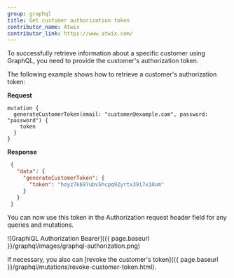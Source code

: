 ```yaml
---
group: graphql
title: Get customer authorization token
contributor_name: Atwix
contributor_link: https://www.atwix.com/
---
```


To successfully retrieve information about a specific customer using GraphQL, you need to provide the customer's authorization token.

The following example shows how to retrieve a customer's authorization token:

**Request**

```text
mutation {
  generateCustomerToken(email: "customer@example.com", password: "password") {
    token
  }
}
```

**Response**

```json
 {
   "data": {
     "generateCustomerToken": {
       "token": "hoyz7k697ubv5hcpq92yrtx39i7x10um"
     }
   }
 }
```

You can now use this token in the Authorization request header field for any queries and mutations.

![GraphiQL Authorization Bearer]({{ page.baseurl }}/graphql/images/graphql-authorization.png)

If necessary, you also can [revoke the customer's token]({{ page.baseurl }}/graphql/mutations/revoke-customer-token.html).
